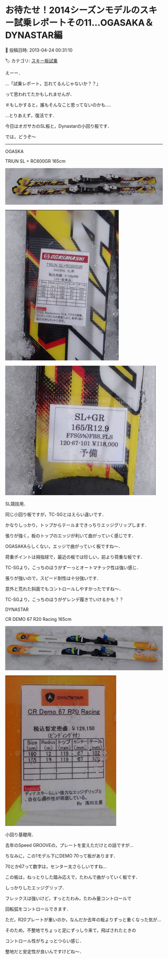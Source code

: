 # お待たせ！2014シーズンモデルのスキー試乗レポートその11…OGASAKA＆DYNASTAR編

📅 投稿日時: 2013-04-24 00:31:10

🏷️ カテゴリ: [スキー板試乗](c0bd8048615710cee890e403a36cc9a2b.md)

えーー．


…「試乗レポート，忘れてるんじゃないか？？」


って思われてたかもしれませんが．


＃もしかすると，誰もそんなこと思ってないのかも…．


…とりあえず，復活です．





今日はオガサカのSL板と，Dynastarの小回り板です．


では，どうぞ～


---


[]()


OGASKA





TRIUN SL + RC600GR 165cm




![ec235f662524ad00b7472e19a867b3f2.jpg](images/ec235f662524ad00b7472e19a867b3f2.jpg)









![1e29ab8e3b1230dc4445de6418ad17c2.jpg](images/1e29ab8e3b1230dc4445de6418ad17c2.jpg)









![876c2fe998d49017f131bfc0ba73aac9.jpg](images/876c2fe998d49017f131bfc0ba73aac9.jpg)




SL競技用．


同じ小回り板ですが，TC-SGとはえらい違いです．


かなりしっかり，トップからテールまできっちりエッジグリップします．


張りが強く，板のトップのエッジが利いて曲がっていく感じです．


OGASAKAらしくない，エッジで曲がっていく板ですね～．


荷重ポイントは拇指球で，最近の板では珍しい，前より荷重な板です．


TC-SGより，こっちのほうがずーっとオートマチック性は強い感じ．


張りが強いので，スピード耐性は十分強いです．


意外と荒れた斜面でもコントロールしやすかったですね～．


TC-SGより，こっちのほうがゲレンデ履きでいけるかも？？





[]()


DYNASTAR 





CR DEMO 67 R20 Racing 165cm




![97fb2eb9b991cd143ddebc5c1923ce71.jpg](images/97fb2eb9b991cd143ddebc5c1923ce71.jpg)









![3cfbf80ffc9bb1b3919c27b0e6498cc8.jpg](images/3cfbf80ffc9bb1b3919c27b0e6498cc8.jpg)




小回り基礎用．


去年のSpeed GROOVEの，プレートを変えただけとの話ですが…


ちなみに，この1モデル下にDEMO 70って板があります．


70とか67って数字は，センター太さらしいですね…


この板は，ねっとりした踏み応えで，たわんで曲がっていく板です．


しっかりしたエッジグリップ．


フレックスは強いけど，すっとたわみ，たわみ量コントロールで


回転弧をコントロールできます．


ただ，R20プレートが重いのか，なんだか去年の板よりずっと重くなった気が…


そのため，不整地でちょっと足にずっしり来て，飛ばされたときの


コントロール性がちょっとつらい感じ．


整地だと安定性が良いんですけどね～．
